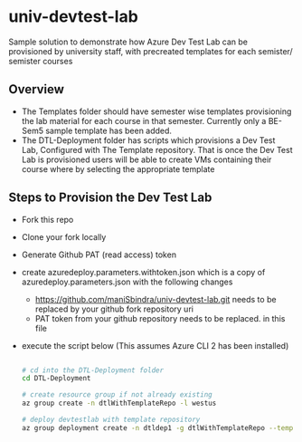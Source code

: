 # univ-devtest-lab
   Sample solution to demonstrate how Azure Dev Test Lab can be provisioned by university staff, with precreated templates for each semister/ semister courses

## Overview
* The Templates folder should have semester wise templates provisioning the lab material for each course in that semester. Currently only a BE-Sem5 sample template has been added.
* The DTL-Deployment folder has scripts which provisions a Dev Test Lab, Configured with The Template repository. That is once the Dev Test Lab is provisioned users will be able to create VMs containing their course where by selecting the appropriate template

## Steps to Provision the Dev Test Lab
  * Fork this repo
  * Clone your fork locally
  * Generate Github PAT (read access) token
  * create azuredeploy.parameters.withtoken.json which is a copy of azuredeploy.parameters.json with the following changes
    * https://github.com/maniSbindra/univ-devtest-lab.git needs to be replaced by your github fork repository uri
    * PAT token from your github repository needs to be replaced. in this file
  * execute the script below (This assumes Azure CLI 2 has been installed)

    
    ```sh

    # cd into the DTL-Deployment folder
    cd DTL-Deployment

    # create resource group if not already existing
    az group create -n dtlWithTemplateRepo -l westus

    # deploy devtestlab with template repository 
    az group deployment create -n dtldep1 -g dtlWithTemplateRepo --template-file azuredeploy.json --parameters @azuredeploy.parameters.withtoken.json
    ```

     
     
